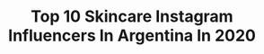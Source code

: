 ---
title: Top 10 Skincare Instagram Influencers In Argentina In 2020
description: >-
  Find top skincare Instagram influencers in Argentina in 2020. Most popular hashtags: #skincare #makeup #beauty #hypebeast.
platform: Instagram
profiles:
  - username: "anitacavazzabeauty"
    fullname: >-
      Anita Cavazza Beauty
    location: "Argentina"
    followers: 23684
    engagement: 148
    commentsToLikes: 0.269308
    avatar: "https://scontent-lhr8-1.cdninstagram.com/v/t51.2885-19/s320x320/66643620_354345411924960_997427432040431616_n.jpg?_nc_ht=scontent-lhr8-1.cdninstagram.com&_nc_ohc=WK3tPFpVgykAX-xXbu2&oh=e952f583988818120920adb5e66649f7&oe=5EBADD1F"
    verified: false
    hashtags: "#power, #chanel, #mirarelvasomediolleno, #blingbling"
  - username: "ph.meni"
    fullname: >-
      P H O T O G R A P H Y
    location: "Argentina"
    followers: 6537
    engagement: 985
    commentsToLikes: 0.093829
    avatar: "https://scontent-amt2-1.cdninstagram.com/v/t51.2885-19/s320x320/67442440_2463481500380015_4789074610203131904_n.jpg?_nc_ht=scontent-amt2-1.cdninstagram.com&_nc_ohc=48T6oa3yQ4sAX-jSP2y&oh=f4d61b136887fd8065a4f221dd6203fa&oe=5EBB3ECA"
    verified: false
    hashtags: "#loves, #artofvisuals, #natureaddict, #exploremore"
  - username: "stephaniepmua"
    fullname: >-
      Stephanie
    location: "Argentina"
    followers: 2478
    engagement: 1751
    commentsToLikes: 0.888188
    avatar: "https://scontent-lhr8-1.cdninstagram.com/v/t51.2885-19/s320x320/79389900_2779654595390929_3058700688293888000_n.jpg?_nc_ht=scontent-lhr8-1.cdninstagram.com&_nc_ohc=RBrekmwMvbIAX98OAsZ&oh=91985e8100c7be38bc347325fe02e1c2&oe=5EBB1559"
    verified: false
    hashtags: "#pondsuy, #skincaregirl, #lorealuruguay, #elfreview"
  - username: "joaquinlpatterson"
    fullname: >-
      Joaquin Lopez Patterson
    location: "Argentina"
    followers: 29747
    engagement: 298
    commentsToLikes: 0.114343
    avatar: "https://scontent-ams4-1.cdninstagram.com/v/t51.2885-19/s320x320/91509507_2688767328023111_2575930133542076416_n.jpg?_nc_ht=scontent-ams4-1.cdninstagram.com&_nc_ohc=0QwiuV9NZscAX-j3j6A&oh=0de95ef117ca667a092e008a1387ffd3&oe=5EBA3FE3"
    verified: false
    hashtags: "#glassskingoals, #dew, #cosmetics, #rosariosantafe"
  - username: "srbuenosairesph"
    fullname: >-
      Martín de sousa
    location: "Argentina"
    followers: 18672
    engagement: 229
    commentsToLikes: 0.076605
    avatar: "https://scontent-ams4-1.cdninstagram.com/v/t51.2885-19/s320x320/37112007_672141649787930_8961222828133187584_n.jpg?_nc_ht=scontent-ams4-1.cdninstagram.com&_nc_ohc=IrbEQ4Qq49AAX_7h94D&oh=71fd7b2e4bc17957fac87409477d5d20&oe=5EB96E3B"
    verified: false
    hashtags: "#mkexplore, #visualambassadors, #streetshared, #hypebeast"
  - username: "agussarmientoo"
    fullname: >-
      𝑨𝒈𝒖𝒔𝒕𝒊𝒏𝒂 𝑺𝒂𝒓𝒎𝒊𝒆𝒏𝒕𝒐
    location: "Argentina"
    followers: 3054
    engagement: 989
    commentsToLikes: 0.092656
    avatar: "https://scontent-lhr8-1.cdninstagram.com/v/t51.2885-19/s320x320/72920919_465628414373524_8627017515727323136_n.jpg?_nc_ht=scontent-lhr8-1.cdninstagram.com&_nc_ohc=Ynm2oFXBEhYAX__aFq3&oh=b0f2fc5bc9a84156666b641a77010790&oe=5EBB4C6C"
    verified: false
    hashtags: "#care, #portrait, #model, #discoverportrait"
  - username: "dani_dossantoss"
    fullname: >-
      ✨Daniela Dos Santos✨
    location: "Argentina"
    followers: 35962
    engagement: 148
    commentsToLikes: 0.065257
    avatar: "https://scontent-lhr8-1.cdninstagram.com/v/t51.2885-19/s320x320/82739939_2551714808400567_4511768564973174784_n.jpg?_nc_ht=scontent-lhr8-1.cdninstagram.com&_nc_ohc=F4WSgV-ujwkAX-eAlNY&oh=34c7853e5dd9edd83f71a4447415c591&oe=5EBAC2FB"
    verified: false
    hashtags: "#cumplea, #sombradeojos, #artisticphotography, #modelaje"
  - username: "path.erik"
    fullname: >-
      Erik Quintana
    location: "Argentina"
    followers: 2926
    engagement: 1422
    commentsToLikes: 0.047297
    avatar: "https://scontent-lhr8-1.cdninstagram.com/v/t51.2885-19/s320x320/69837867_438308827041477_5100306975766347776_n.jpg?_nc_ht=scontent-lhr8-1.cdninstagram.com&_nc_ohc=xcrvPvAgYXYAX-JdYt3&oh=364f681e3e85b28da3fa0f40ecb300a9&oe=5EBC1455"
    verified: false
    hashtags: "#glossy, #grey, #gayboy, #gaybuenosaires"
  - username: "massielmas"
    fullname: >-
      Massiel Mas
    location: "Argentina"
    followers: 160149
    engagement: 69
    commentsToLikes: 0.021661
    avatar: "https://scontent-amt2-1.cdninstagram.com/v/t51.2885-19/s320x320/81563112_182385286305174_8780973779548372992_n.jpg?_nc_ht=scontent-amt2-1.cdninstagram.com&_nc_ohc=spnDiqTw5ScAX8Nejb1&oh=6b26101e3b22df3690790969f88904b3&oe=5EBA1563"
    verified: false
    hashtags: "#todopasa, #samsungs10plus, #cosasdemama, #monterosport"
  - username: "brendabubulla"
    fullname: >-
      BRENDA BUBULLA
    location: "Argentina"
    followers: 10534
    engagement: 956
    commentsToLikes: 0.016716
    avatar: "https://scontent-lhr8-1.cdninstagram.com/v/t51.2885-19/s320x320/91521388_650236162428984_2935652821611053056_n.jpg?_nc_ht=scontent-lhr8-1.cdninstagram.com&_nc_ohc=pi4f3XGLUD8AX-VjAqt&oh=a9ab96377abb267b4684f0e753f7293f&oe=5EB9DD1A"
    verified: false
    hashtags: "#blondegirl, #braehaircare, #aerolook, #miss"
---